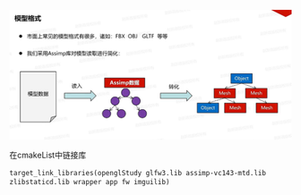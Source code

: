 ![输入图片说明](/imgs/2024-12-06/uArrQBtj4eUg07jX.png)


在cmakeList中链接库
```
target_link_libraries(openglStudy glfw3.lib assimp-vc143-mtd.lib zlibstaticd.lib wrapper app fw imguilib)
```
<!--stackedit_data:
eyJoaXN0b3J5IjpbMTE3MTg1MTM3NSw2NDMwMTY5MDVdfQ==
-->